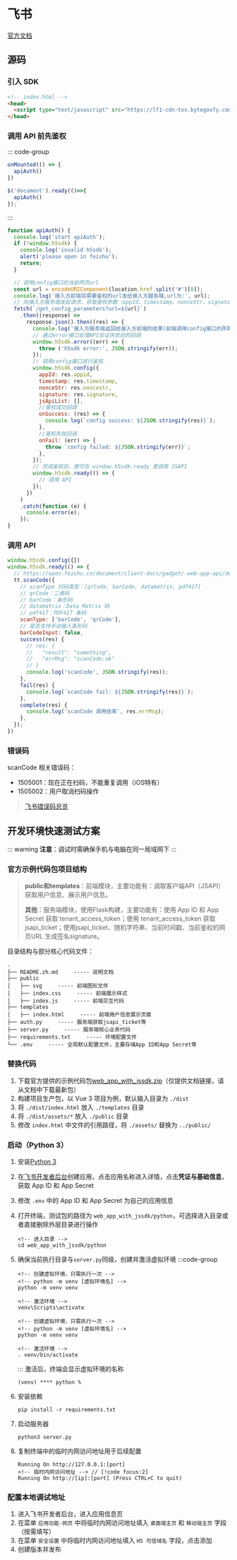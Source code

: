 # 飞书

[官方文档](https://open.feishu.cn/document/client-docs/h5/)

## 源码

### 引入 SDK

```html
<!-- index.html -->
<head>
  <script type="text/javascript" src="https://lf1-cdn-tos.bytegoofy.com/goofy/ee/lark/h5jssdk/lark/js_sdk/h5-js-sdk-1.5.11.js"></script>
</head>
```

### 调用 API 前先鉴权

::: code-group

```js [vue 3]
onMounted(() => {
  apiAuth()
})
```

```js [官方示例 - jquery]
$('document').ready(()=>{
  apiAuth()
});
```

:::

```js
function apiAuth() {
  console.log('start apiAuth');
  if (!window.h5sdk) {
    console.log('invalid h5sdk');
    alert('please open in feishu');
    return;
  }

  // 调用config接口的当前网页url
  const url = encodeURIComponent(location.href.split('#')[0]);
  console.log('接入方前端将需要鉴权的url发给接入方服务端,url为:', url);
  // 向接入方服务端发起请求，获取鉴权参数（appId、timestamp、nonceStr、signature）
  fetch(`/get_config_parameters?url=${url}`)
    .then((response) =>
      response.json().then((res) => {
        console.log('接入方服务端返回给接入方前端的结果(前端调用config接口的所需参数):', res);
        // 通过error接口处理API验证失败后的回调
        window.h5sdk.error((err) => {
          throw ('h5sdk error:', JSON.stringify(err));
        });
        // 调用config接口进行鉴权
        window.h5sdk.config({
          appId: res.appid,
          timestamp: res.timestamp,
          nonceStr: res.noncestr,
          signature: res.signature,
          jsApiList: [],
          //鉴权成功回调
          onSuccess: (res) => {
            console.log(`config success: ${JSON.stringify(res)}`);
          },
          //鉴权失败回调
          onFail: (err) => {
            throw `config failed: ${JSON.stringify(err)}`;
          },
        });
        // 完成鉴权后，便可在 window.h5sdk.ready 里调用 JSAPI
        window.h5sdk.ready(() => {
          // 调用 API
        });
      })
    )
    .catch(function (e) {
      console.error(e);
    });
}
```

### 调用 API

```js
window.h5sdk.config({})
window.h5sdk.ready(() => {
  // https://open.feishu.cn/document/client-docs/gadget/-web-app-api/device/scan-code/scancode
  tt.scanCode({
    // scanType 扫码类型：[qrCode, barCode, datamatrix, pdf417]
    // qrCode：二维码
    // barCode：条形码
    // datamatrix：Data Matrix 码
    // pdf417：PDF417 条码
    scanType: ['barCode', 'qrCode'],
    // 是否支持手动输入条形码
    barCodeInput: false,
    success(res) {
      // res: {
      //   "result": "something",
      //   "errMsg": "scanCode:ok"
      // }
      console.log('scanCode', JSON.stringify(res));
    },
    fail(res) {
      console.log(`scanCode fail: ${JSON.stringify(res)}`);
    },
    complete(res) {
      console.log('scanCode 调用结束', res.errMsg);
    },
  });
})
```

### 错误码

scanCode 相关错误码：

- 1505001：现在正在扫码，不能重复调用（iOS特有）
- 1505002：用户取消扫码操作

> [飞书错误码总览](https://open.feishu.cn/document/uYjL24iN/uAjMuAjMuAjM/errno)

## 开发环境快速测试方案

::: warning
**注意**：调试时需确保手机与电脑在同一局域网下
:::

### 官方示例代码包项目结构

> **public和templates**：前端模块，主要功能有：调取客户端API（JSAPI）获取用户信息、展示用户信息。
>
> **其他**：服务端模块，使用Flask构建，主要功能有：使用 App ID 和 App Secret 获取 tenant_access_token；使用 tenant_access_token 获取 jsapi_ticket；使用jsapi_ticket、随机字符串、当前时间戳、当前鉴权的网页URL 生成签名signature。

目录结构与部分核心代码文件：

```text
.
├── README.zh.md     ----- 说明文档
├── public
│   ├── svg     ----- 前端图形文件
│   ├── index.css     ----- 前端展示样式
│   ├── index.js     ----- 前端交互代码
├── templates
│   ├── index.html     ----- 前端用户信息展示页面
├── auth.py     ----- 服务端获取jsapi_ticket等
├── server.py     ----- 服务端核心业务代码
├── requirements.txt     ----- 环境配置文件
└── .env     ----- 全局默认配置文件，主要存储App ID和App Secret等
```

### 替换代码

1. 下载官方提供的示例代码包[web_app_with_jssdk.zip](https://open.feishu.cn/document/client-docs/h5/)（仅提供文档链接，请从文档中下载最新包）
2. 构建项目生产包，以 Vue 3 项目为例，默认输入目录为 `./dist`
3. 将 `./dist/index.html` 放入 `./templates` 目录
4. 将 `./dist/assets/*` 放入 `./public` 目录
5. 修改 `index.html` 中文件的引用路径，将 `./assets/` 替换为 `../public/`

### 启动（Python 3）

1. 安装[Python 3](https://www.python.org/)
2. 在[飞书开发者后台](https://open.feishu.cn/app/)创建应用，点击应用名称进入详情，点击**凭证与基础信息**，获取 App ID 和 App Secret
3. 修改 `.env` 中的 App ID 和 App Secret 为自己的应用信息
4. 打开终端，测试包的路径为 `web_app_with_jssdk/python`，可选择进入目录或者直接删除外层目录进行操作

   ```commandline
   <!-- 进入目录 -->
   cd web_app_with_jssdk/python
   ```

5. 确保当前执行目录与`server.py`同级，创建并激活虚拟环境
   :::code-group

   ```commandline [windows]
   <!-- 创建虚拟环境，只需执行一次 -->
   <!-- python -m venv [虚拟环境名] -->
   python -m venv venv
   
   <!-- 激活环境 -->
   venv\Scripts\activate
   ```

   ```commandline [mac/linux]
   <!-- 创建虚拟环境，只需执行一次 -->
   <!-- python -m venv [虚拟环境名] -->
   python -m venv venv
   
   <!-- 激活环境 -->
   . venv/bin/activate
   ```

   :::
   激活后，终端会显示虚拟环境的名称

   ```commandline
   (venv) **** python %
   ```

6. 安装依赖

   ```commandline
   pip install -r requirements.txt
   ```

7. 启动服务器

   ```commandline
   python3 server.py
   ```

8. 复制终端中的临时内网访问地址用于后续配置

   ```commandline{3}
   Running On http://127.0.0.1:[port]
   <!-- 临时内网访问地址 --> // [!code focus:2]
   Running On http://[ip]:[port] (Press CTRL+C to quit)
   ```

### 配置本地调试地址

1. 进入飞书开发者后台，进入应用信息页
2. 在菜单 `应用功能-网页` 中将临时内网访问地址填入 `桌面端主页` 和 `移动端主页` 字段（按需填写）
3. 在菜单 `安全设置` 中将临时内网访问地址填入 `H5 可信域名` 字段，点击添加
4. 创建版本并发布
